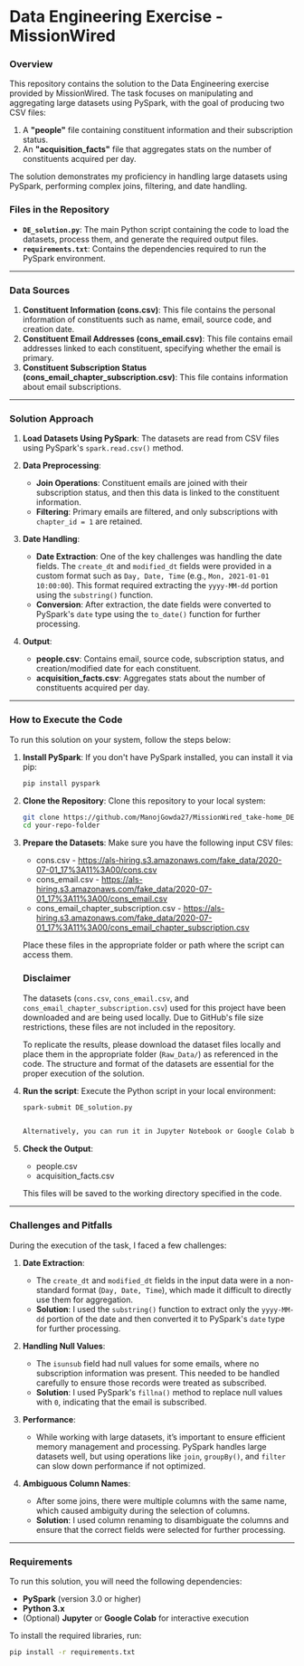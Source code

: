 # **Data Engineering Exercise - MissionWired**

### **Overview**

This repository contains the solution to the Data Engineering exercise provided by MissionWired. The task focuses on manipulating and aggregating large datasets using PySpark, with the goal of producing two CSV files:
1. A **"people"** file containing constituent information and their subscription status.
2. An **"acquisition_facts"** file that aggregates stats on the number of constituents acquired per day.

The solution demonstrates my proficiency in handling large datasets using PySpark, performing complex joins, filtering, and date handling.

### **Files in the Repository**
- **`DE_solution.py`**: The main Python script containing the code to load the datasets, process them, and generate the required output files.
- **`requirements.txt`**: Contains the dependencies required to run the PySpark environment.


---

### **Data Sources**

1. **Constituent Information (cons.csv)**: This file contains the personal information of constituents such as name, email, source code, and creation date.
2. **Constituent Email Addresses (cons_email.csv)**: This file contains email addresses linked to each constituent, specifying whether the email is primary.
3. **Constituent Subscription Status (cons_email_chapter_subscription.csv)**: This file contains information about email subscriptions.

---

### **Solution Approach**

1. **Load Datasets Using PySpark**: The datasets are read from CSV files using PySpark's `spark.read.csv()` method.
   
2. **Data Preprocessing**:
    - **Join Operations**: Constituent emails are joined with their subscription status, and then this data is linked to the constituent information.
    - **Filtering**: Primary emails are filtered, and only subscriptions with `chapter_id = 1` are retained.
   
3. **Date Handling**:
    - **Date Extraction**: One of the key challenges was handling the date fields. The `create_dt` and `modified_dt` fields were provided in a custom format such as `Day, Date, Time` (e.g., `Mon, 2021-01-01 10:00:00`). This format required extracting the `yyyy-MM-dd` portion using the `substring()` function.
    - **Conversion**: After extraction, the date fields were converted to PySpark's `date` type using the `to_date()` function for further processing.

4. **Output**:
    - **people.csv**: Contains email, source code, subscription status, and creation/modified date for each constituent.
    - **acquisition_facts.csv**: Aggregates stats about the number of constituents acquired per day.

---

### **How to Execute the Code**

To run this solution on your system, follow the steps below:

1. **Install PySpark**:
   If you don't have PySpark installed, you can install it via pip:
   ```bash
   pip install pyspark

2. **Clone the Repository**:
   Clone this repository to your local system:
   ```bash
   git clone https://github.com/ManojGowda27/MissionWired_take-home_DE.git
   cd your-repo-folder

3. **Prepare the Datasets**:
   Make sure you have the following input CSV files:
   - cons.csv - https://als-hiring.s3.amazonaws.com/fake_data/2020-07-01_17%3A11%3A00/cons.csv
   - cons_email.csv - https://als-hiring.s3.amazonaws.com/fake_data/2020-07-01_17%3A11%3A00/cons_email.csv
   - cons_email_chapter_subscription.csv - https://als-hiring.s3.amazonaws.com/fake_data/2020-07-01_17%3A11%3A00/cons_email_chapter_subscription.csv

   Place these files in the appropriate folder or path where the script can access them.

   ### **Disclaimer**

    The datasets (`cons.csv`, `cons_email.csv`, and `cons_email_chapter_subscription.csv`) used for this project have been downloaded and are being used locally. Due to GitHub's file size restrictions, these files are not included in the repository. 

    To replicate the results, please download the dataset files locally and place them in the appropriate folder (`Raw_Data/`) as referenced in the code. The structure and format of the datasets are essential for the proper execution of the solution.

4. **Run the script**:
   Execute the Python script in your local environment:
   ```bash
   spark-submit DE_solution.py 


   Alternatively, you can run it in Jupyter Notebook or Google Colab by adjusting the input paths and code format.  

5. **Check the Output**:
   - people.csv
   - acquisition_facts.csv

   This files will be saved to the working directory specified in the code.

---

### **Challenges and Pitfalls**

During the execution of the task, I faced a few challenges:

1. **Date Extraction**:
    - The `create_dt` and `modified_dt` fields in the input data were in a non-standard format (`Day, Date, Time`), which made it difficult to directly use them for aggregation.
    - **Solution**: I used the `substring()` function to extract only the `yyyy-MM-dd` portion of the date and then converted it to PySpark's `date` type for further processing.

2. **Handling Null Values**:
    - The `isunsub` field had null values for some emails, where no subscription information was present. This needed to be handled carefully to ensure those records were treated as subscribed.
    - **Solution**: I used PySpark's `fillna()` method to replace null values with `0`, indicating that the email is subscribed.

3. **Performance**:
    - While working with large datasets, it’s important to ensure efficient memory management and processing. PySpark handles large datasets well, but using operations like `join`, `groupBy()`, and `filter` can slow down performance if not optimized.

4. **Ambiguous Column Names**:
    - After some joins, there were multiple columns with the same name, which caused ambiguity during the selection of columns.
    - **Solution**: I used column renaming to disambiguate the columns and ensure that the correct fields were selected for further processing.

---

### **Requirements**

To run this solution, you will need the following dependencies:

- **PySpark** (version 3.0 or higher)
- **Python 3.x**
- (Optional) **Jupyter** or **Google Colab** for interactive execution

To install the required libraries, run:

```bash
pip install -r requirements.txt
